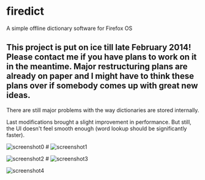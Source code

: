 firedict
========

A simple offline dictionary software for Firefox OS

This project is put on ice till late February 2014! Please contact me if you have plans to work on it in the meantime. Major restructuring plans are already on paper and I might have to think these plans over if somebody comes up with great new ideas.
---

There are still major problems with the way dictionaries are stored
internally.

Last modifications brought a slight improvement in performance. But still,
the UI doesn't feel smooth enough (word lookup should be significantly
faster).

![screenshot0](https://raw.github.com/tuxor1337/firedict/master/screen0.png "drawer") # 
![screenshot1](https://raw.github.com/tuxor1337/firedict/master/screen1.png "list of matches")

![screenshot2](https://raw.github.com/tuxor1337/firedict/master/screen2.png "displaying an entry") #
![screenshot3](https://raw.github.com/tuxor1337/firedict/master/screen3.png "managing dictionaries")

![screenshot4](https://raw.github.com/tuxor1337/firedict/master/screen4.png "indexing dictionaries")
